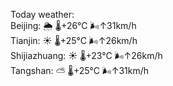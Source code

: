 Today weather:  
Beijing: 🌦   🌡️+26°C 🌬️↑31km/h  
Tianjin: ☀️   🌡️+25°C 🌬️↑26km/h  
Shijiazhuang: ☀️   🌡️+23°C 🌬️↑26km/h  
Tangshan: ⛅️  🌡️+25°C 🌬️↑31km/h  
